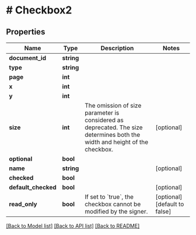 # # Checkbox2

## Properties

Name | Type | Description | Notes
------------ | ------------- | ------------- | -------------
**document_id** | **string** |  |
**type** | **string** |  |
**page** | **int** |  |
**x** | **int** |  |
**y** | **int** |  |
**size** | **int** | The omission of size parameter is considered as deprecated. The size determines both the width and height of the checkbox. | [optional]
**optional** | **bool** |  |
**name** | **string** |  | [optional]
**checked** | **bool** |  |
**default_checked** | **bool** |  | [optional]
**read_only** | **bool** | If set to &#x60;true&#x60;, the checkbox cannot be modified by the signer. | [optional] [default to false]

[[Back to Model list]](../../README.md#models) [[Back to API list]](../../README.md#endpoints) [[Back to README]](../../README.md)
